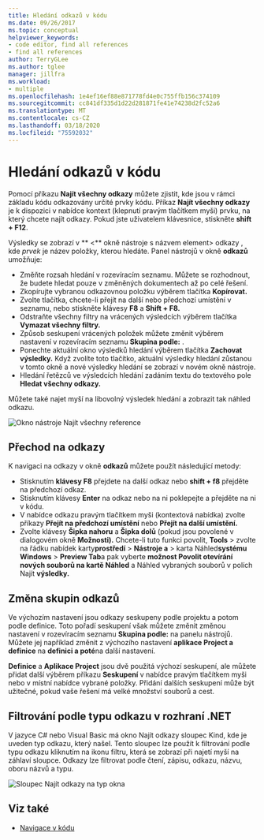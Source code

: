 ```yaml
---
title: Hledání odkazů v kódu
ms.date: 09/26/2017
ms.topic: conceptual
helpviewer_keywords:
- code editor, find all references
- find all references
author: TerryGLee
ms.author: tglee
manager: jillfra
ms.workload:
- multiple
ms.openlocfilehash: 1e4ef16ef88e871778fd4e0c755ffb156c374109
ms.sourcegitcommit: cc841df335d1d22d281871fe41e74238d2fc52a6
ms.translationtype: MT
ms.contentlocale: cs-CZ
ms.lasthandoff: 03/18/2020
ms.locfileid: "75592032"
---
```

# <a name="find-references-in-your-code"></a>Hledání odkazů v kódu

Pomocí příkazu **Najít všechny odkazy** můžete zjistit, kde jsou v rámci základu kódu odkazovány určité prvky kódu. Příkaz **Najít všechny odkazy** je k dispozici v nabídce kontext (klepnutí pravým tlačítkem myši) prvku, na který chcete najít odkazy. Pokud jste uživatelem klávesnice, stiskněte **shift + F12**.

Výsledky se zobrazí v ** \<** okně nástroje s názvem element> odkazy , kde *prvek* je název položky, kterou hledáte. Panel nástrojů v okně **odkazů** umožňuje:
- Změňte rozsah hledání v rozevíracím seznamu. Můžete se rozhodnout, že budete hledat pouze v změněných dokumentech až po celé řešení.
- Zkopírujte vybranou odkazovnou položku výběrem tlačítka **Kopírovat.**
- Zvolte tlačítka, chcete-li přejít na další nebo předchozí umístění v seznamu, nebo stiskněte klávesy **F8** a **Shift + F8.**
- Odstraňte všechny filtry na vrácených výsledcích výběrem tlačítka **Vymazat všechny filtry.**
- Způsob seskupení vrácených položek můžete změnit výběrem nastavení v rozevíracím seznamu **Skupina podle:** .
- Ponechte aktuální okno výsledků hledání výběrem tlačítka **Zachovat výsledky.** Když zvolíte toto tlačítko, aktuální výsledky hledání zůstanou v tomto okně a nové výsledky hledání se zobrazí v novém okně nástroje.
- Hledání řetězců ve výsledcích hledání zadáním textu do textového pole **Hledat všechny odkazy.**

Můžete také najet myší na libovolný výsledek hledání a zobrazit tak náhled odkazu.

![Okno nástroje Najít všechny reference](../ide/media/vside_findallreferences.png)

## <a name="navigate-to-references"></a>Přechod na odkazy
K navigaci na odkazy v okně **odkazů** můžete použít následující metody:

- Stisknutím **klávesy F8** přejdete na další odkaz nebo **shift + f8** přejděte na předchozí odkaz.
- Stisknutím klávesy **Enter** na odkaz nebo na ni poklepejte a přejděte na ni v kódu.
- V nabídce odkazu pravým tlačítkem myši (kontextová nabídka) zvolte příkazy **Přejít na předchozí umístění** nebo **Přejít na další umístění.**
- Zvolte klávesy **Šipka nahoru** a **Šipka dolů** (pokud jsou povolené v dialogovém okně **Možnosti).** Chcete-li tuto funkci povolit, **Tools** > zvolte na řádku nabídek karty**prostředí** > **Nástroje a** > karta Náhled**systému Windows** > **Preview Tab**a pak vyberte **možnost Povolit otevírání nových souborů na kartě Náhled** a Náhled vybraných souborů v polích Najít **výsledky.**

## <a name="change-reference-groupings"></a>Změna skupin odkazů
Ve výchozím nastavení jsou odkazy seskupeny podle projektu a potom podle definice. Toto pořadí seskupení však můžete změnit změnou nastavení v rozevíracím seznamu **Skupina podle:** na panelu nástrojů. Můžete jej například změnit z výchozího nastavení **aplikace Project a definice** na **definici a poté**na další nastavení.

**Definice** a **Aplikace Project** jsou dvě použitá výchozí seskupení, ale můžete přidat další výběrem příkazu **Seskupení** v nabídce pravým tlačítkem myši nebo v místní nabídce vybrané položky. Přidání dalších seskupení může být užitečné, pokud vaše řešení má velké množství souborů a cest.

## <a name="filter-by-reference-type-in-net"></a>Filtrování podle typu odkazu v rozhraní .NET
V jazyce C# nebo Visual Basic má okno Najít odkazy sloupec Kind, kde je uveden typ odkazu, který našel. Tento sloupec lze použít k filtrování podle typu odkazu kliknutím na ikonu filtru, která se zobrazí při najetí myší na záhlaví sloupce. Odkazy lze filtrovat podle čtení, zápisu, odkazu, názvu, oboru názvů a typu.

![Sloupec Najít odkazy na typ okna ](../ide/media/vside_findallreferencesKind.png)

## <a name="see-also"></a>Viz také

- [Navigace v kódu](../ide/navigating-code.md)

